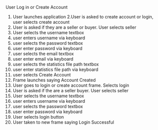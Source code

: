 User Log in or Create Account
1. User launches application
2.User is asked to create account or login, user selects create account
3. User is asked if they are a seller or buyer. User selects seller
4. User selects the username textbox
5. user enters username via keyboard
6. user selects the password textbox
7. user enter password via keyboard
6. user selects the email textbox
7. user enter email via keyboard
6. user selects the statistics file path textbox
7. user enter statistics file path via keyboard
8. user selects Create Account
9. Frame launches saying Account Created
10. User goes to login or create account frame. Selects login
11. User is asked if the are a seller buyer. User selects seller
12. User selects the username textbox
13. user enters username via keyboard
14. user selects the password textbox
15. user enter password via keyboard
16. User selects login button
17. User taken to new frame saying Login Successful

